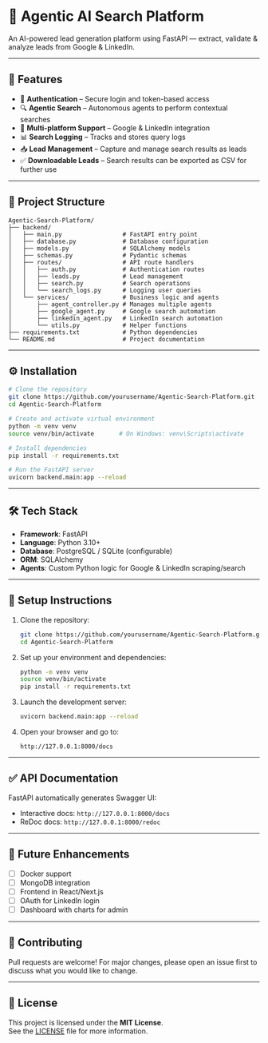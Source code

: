 # 🤖 Agentic AI Search Platform

An AI-powered lead generation platform using FastAPI — extract, validate & analyze leads from Google & LinkedIn.

---

## 🚀 Features

- 🔐 **Authentication** – Secure login and token-based access  
- 🔍 **Agentic Search** – Autonomous agents to perform contextual searches  
- 🧠 **Multi-platform Support** – Google & LinkedIn integration  
- 📊 **Search Logging** – Tracks and stores query logs  
- 📥 **Lead Management** – Capture and manage search results as leads
- ✅ **Downloadable Leads** – Search results can be exported as CSV for further use  


---

## 📁 Project Structure

```
Agentic-Search-Platform/
├── backend/
│   ├── main.py                 # FastAPI entry point
│   ├── database.py             # Database configuration
│   ├── models.py               # SQLAlchemy models
│   ├── schemas.py              # Pydantic schemas
│   ├── routes/                 # API route handlers
│   │   ├── auth.py             # Authentication routes
│   │   ├── leads.py            # Lead management
│   │   ├── search.py           # Search operations
│   │   └── search_logs.py      # Logging user queries
│   └── services/               # Business logic and agents
│       ├── agent_controller.py # Manages multiple agents
│       ├── google_agent.py     # Google search automation
│       ├── linkedin_agent.py   # LinkedIn search automation
│       └── utils.py            # Helper functions
├── requirements.txt            # Python dependencies
└── README.md                   # Project documentation
```

---

## ⚙️ Installation

```bash
# Clone the repository
git clone https://github.com/yourusername/Agentic-Search-Platform.git
cd Agentic-Search-Platform

# Create and activate virtual environment
python -m venv venv
source venv/bin/activate       # On Windows: venv\Scripts\activate

# Install dependencies
pip install -r requirements.txt

# Run the FastAPI server
uvicorn backend.main:app --reload
```

---

## 🛠️ Tech Stack

- **Framework**: FastAPI  
- **Language**: Python 3.10+  
- **Database**: PostgreSQL / SQLite (configurable)  
- **ORM**: SQLAlchemy  
- **Agents**: Custom Python logic for Google & LinkedIn scraping/search  

---

## 🧪 Setup Instructions

1. Clone the repository:
   ```bash
   git clone https://github.com/yourusername/Agentic-Search-Platform.git
   cd Agentic-Search-Platform
   ```

2. Set up your environment and dependencies:
   ```bash
   python -m venv venv
   source venv/bin/activate
   pip install -r requirements.txt
   ```

3. Launch the development server:
   ```bash
   uvicorn backend.main:app --reload
   ```

4. Open your browser and go to:
   ```
   http://127.0.0.1:8000/docs
   ```

---

## ✅ API Documentation

FastAPI automatically generates Swagger UI:

- Interactive docs: `http://127.0.0.1:8000/docs`
- ReDoc docs: `http://127.0.0.1:8000/redoc`

---

## 📌 Future Enhancements

- [ ] Docker support  
- [ ] MongoDB integration  
- [ ] Frontend in React/Next.js  
- [ ] OAuth for LinkedIn login  
- [ ] Dashboard with charts for admin  

---

## 🤝 Contributing

Pull requests are welcome! For major changes, please open an issue first to discuss what you would like to change.

---

## 📄 License

This project is licensed under the **MIT License**.  
See the [LICENSE](LICENSE) file for more information.

